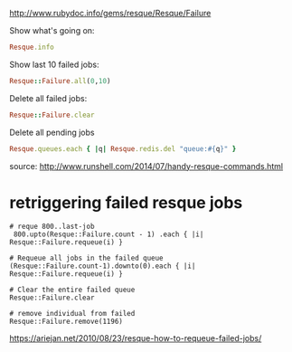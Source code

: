 
http://www.rubydoc.info/gems/resque/Resque/Failure


Show what's going on:

```ruby
Resque.info
```

Show last 10 failed jobs:

```ruby
Resque::Failure.all(0,10)
```

Delete all failed jobs:

```ruby
Resque::Failure.clear
```

Delete all pending jobs

```ruby
Resque.queues.each { |q| Resque.redis.del "queue:#{q}" }
```

source: http://www.runshell.com/2014/07/handy-resque-commands.html


# retriggering failed resque jobs

```
# reque 800..last-job
 800.upto(Resque::Failure.count - 1) .each { |i| Resque::Failure.requeue(i) }

# Requeue all jobs in the failed queue
(Resque::Failure.count-1).downto(0).each { |i|
Resque::Failure.requeue(i) }

# Clear the entire failed queue
Resque::Failure.clear

# remove individual from failed
Resque::Failure.remove(1196)

```

https://ariejan.net/2010/08/23/resque-how-to-requeue-failed-jobs/
